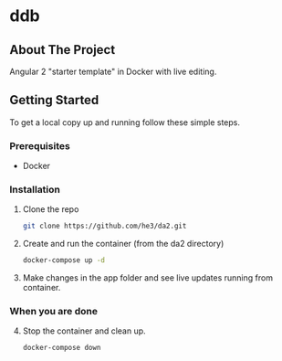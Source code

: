 # ddb

<!-- ABOUT THE PROJECT -->
## About The Project

Angular 2 "starter template" in Docker with live editing.

<!-- GETTING STARTED -->
## Getting Started

To get a local copy up and running follow these simple steps.

### Prerequisites

* Docker


### Installation

1. Clone the repo
   ```sh
   git clone https://github.com/he3/da2.git
   ```
2. Create and run the container (from the da2 directory)
   ```sh
   docker-compose up -d
   ```
3. Make changes in the app folder and see live updates running from container.
   
### When you are done
4. Stop the container and clean up. 
   ```sh
   docker-compose down
   ```
